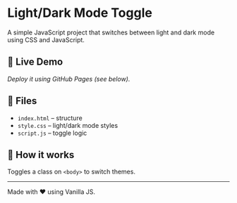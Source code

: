 # Light/Dark Mode Toggle

A simple JavaScript project that switches between light and dark mode using CSS and JavaScript.

## 🚀 Live Demo
_Deploy it using GitHub Pages (see below)._

## 📁 Files
- `index.html` – structure
- `style.css` – light/dark mode styles
- `script.js` – toggle logic

## 🧠 How it works
Toggles a class on `<body>` to switch themes.

---

Made with ❤️ using Vanilla JS.
